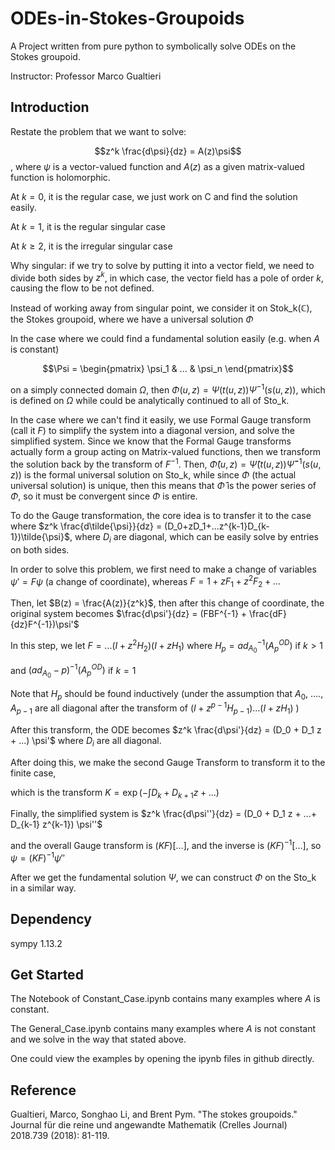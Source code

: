 # ODEs-in-Stokes-Groupoids
A Project written from pure python to symbolically solve ODEs on the Stokes groupoid.

Instructor: Professor Marco Gualtieri 

## Introduction

Restate the problem that we want to solve: 

$$z^k \frac{d\psi}{dz} = A(z)\psi$$, where $\psi$ is a vector-valued function and $A(z)$ as a given matrix-valued function is holomorphic.

At $k = 0$, it is the regular case, we just work on C and find the solution easily.

At $k = 1$, it is the regular singular case

At $k \geq 2$, it is the irregular singular case

Why singular: if we try to solve by putting it into a vector field, we need to divide both sides by $z^k$, in which case, the vector field has a pole of order $k$, causing the flow to be not defined.

Instead of working away from singular point, we consider it on Stok_k($\mathbb{C}$), the Stokes groupoid, where we have a universal solution $\Phi$

In the case where we could find a fundamental solution easily (e.g. when $A$ is constant) 

$$\Psi = \begin{pmatrix} \psi_1 & ... & \psi_n \end{pmatrix}$$

on a simply connected domain $\Omega$, then $\Phi(u, z) = \Psi(t(u, z)) \Psi^{-1}(s(u,z))$, which is defined on $\Omega$ while could be analytically continued to all of Sto_k. 

In the case where we can't find it easily, we use Formal Gauge transform (call it $F$) to simplify the system into a diagonal version, and solve the simplified system. Since we know that the Formal Gauge transforms actually form a group acting on Matrix-valued functions, then we transform the solution back by the transform of $F^{-1}$. Then, $\hat{\Phi}(u, z) = \hat{\Psi}(t(u, z)) \hat{\Psi}^{-1}(s(u,z))$ is the formal universal solution on Sto_k, while since $\Phi$ (the actual universal solution) is unique, then this means that $\hat{\Phi}$ is the power series of $\Phi$, so it must be convergent since $\Phi$ is entire.

To do the Gauge transformation, the core idea is to transfer it to the case where $z^k \frac{d\tilde{\psi}}{dz} = (D_0+zD_1+...z^{k-1}D_{k-1})\tilde{\psi}$, where $D_i$ are diagonal, which can be easily solve by entries on both sides.

In order to solve this problem, we first need to make a change of variables $\psi' = F \psi$ (a change of coordinate), whereas $F = 1+zF_1 + z^2F_2 + ...$

Then, let $B(z) = \frac{A(z)}{z^k}$, then after this change of coordinate, the original system becomes $\frac{d\psi'}{dz} = (FBF^{-1} + \frac{dF}{dz}F^{-1})\psi'$

In this step, we let $F = ...(I+z^2H_2)(I+zH_1)$ where $H_p = {ad}^{-1}_{A_0}(A_p^{OD})$ if $k > 1$ 

and $({ad}_{A_0} - p)^{-1}(A_p^{OD})$ if $k=1$ 

Note that $H_p$ should be found inductively (under the assumption that $A_0$, ...., $A_{p-1}$ are all diagonal after the transform of $(I+z^{p-1}H_{p-1}) ... (I+zH_1)$ )

After this transform, the ODE becomes $z^k \frac{d\psi'}{dz} = (D_0 + D_1 z + ...) \psi'$ where $D_i$ are all diagonal.

After doing this, we make the second Gauge Transform to transform it to the finite case, 

which is the transform $K = \exp(-\int{D_k+D_{k+1}z+...})$

Finally, the simplified system is $z^k \frac{d\psi''}{dz} = (D_0 + D_1 z + ...+ D_{k-1} z^{k-1}) \psi''$

and the overall Gauge transform is $(KF)$[...], and the inverse is $(KF)^{-1}$[...], so $\psi = (KF)^{-1}\psi''$

After we get the fundamental solution $\Psi$, we can construct $\Phi$ on the Sto_k in a similar way.

## Dependency

sympy                     1.13.2

## Get Started

The Notebook of Constant_Case.ipynb contains many examples where $A$ is constant.

The General_Case.ipynb contains many examples where $A$ is not constant and we solve in the way that stated above. 

One could view the examples by opening the ipynb files in github directly.

## Reference

Gualtieri, Marco, Songhao Li, and Brent Pym. "The stokes groupoids." Journal für die reine und angewandte Mathematik (Crelles Journal) 2018.739 (2018): 81-119.








